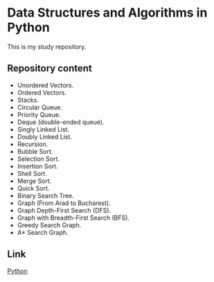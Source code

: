 # Data Structures and Algorithms in Python

This is my study repository.

## Repository content

* Unordered Vectors.
* Ordered Vectors.
* Stacks.
* Circular Queue.
* Priority Queue.
* Deque (double-ended queue).
* Singly Linked List.
* Doubly Linked List.
* Recursion.
* Bubble Sort.
* Selection Sort.
* Insertion Sort.
* Shell Sort.
* Merge Sort.
* Quick Sort.
* Binary Search Tree.
* Graph (From Arad to Bucharest).
* Graph Depth-First Search (DFS).
* Graph with Breadth-First Search (BFS).
* Greedy Search Graph.
* A* Search Graph.


## Link

[Python](https://www.python.org/)
